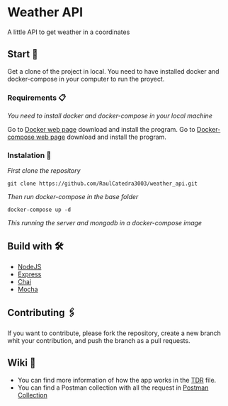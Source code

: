 # Weather API

A little API to get weather in a coordinates

## Start 🚀

Get a clone of the project in local. You need to have installed docker and docker-compose
in your computer to run the proyect.

### Requirements 📋

_You need to install docker and docker-compose in your local machine_

Go to [Docker web page](https://docs.docker.com/engine/install/) download and install the
program.
Go to [Docker-compose web page](https://docs.docker.com/compose/install/) download and install the
program.


### Instalation 🔧

_First clone the repository_

```
git clone https://github.com/RaulCatedra3003/weather_api.git
```

_Then run docker-compose in the base folder_

```
docker-compose up -d
```

_This running the server and mongodb in a docker-compose image_


## Build with 🛠️

- [NodeJS](https://nodejs.org/es/)
- [Express](https://expressjs.com/)
- [Chai](https://www.chaijs.com/)
- [Mocha](https://mochajs.org/)


## Contributing 🖇️

If you want to contribute, please fork the repository, create a new branch whit
your contribution, and push the branch as a pull requests.

## Wiki 📖

- You can find more information of how the app works in the
  [TDR](./doc/TDR.md) file.
- You can find a Postman collection with all the request in
  [Postman Collection](./doc/Weather_app.postman_collection.json)